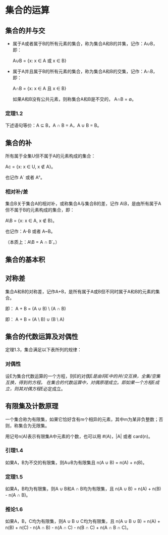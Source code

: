 # 集合的运算

## 集合的并与交

  - 属于A或者属于B的所有元素的集合，称为集合A和B的并集，记作：A∪B，即：

    A∪B = {x: x ∈ A 或 x ∈ B}

  - 属于A并且属于B的所有元素的集合，称为集合A和B的交集，记作：A∩B，即：

    A∩B = {x: x ∈ A 且 x ∈ B}

    如果A和B没有公共元素，则称集合A和B是不交的， A∩B = ∅。

### 定理1.2

下述语句等价：A ⊆ B，A ∩ B = A，A ∪ B = B。

## 集合的补

所有属于全集U但不属于A的元素构成的集合：

Ac = {x: x ∈ U, x ∉ A}。

也记作 A` 或者 Aᶜ。

### 相对补/差

集合B关于集合A的相对补，或称集合A与集合B的差，记作 A\B，是由所有属于A但不属于B的元素构成的集合，即：

A\B = {x: x ∈ A, x ∉ B}。

也记作：A-B 或者 A~B。

（本质上：A\B = A ∩ B`。）

## 集合的基本积

## 对称差

集合A和B的对称差，记作A+B，是所有属于A或B但不同时属于A和B的元素的集合。

即：
A + B = (A ∪ B) \ (A ∩ B)

即：
A + B = (A \ B) ∪ (B \ A)

## 集合的代数运算及对偶性

定理1.3，集合满足以下表所列的规律：

### 对偶性

设E为集合代数运算的一个方程，则E的对偶E*是由将E中的并/交互换，全集/空集互换，得到的方程。
在集合的代数运算中，对偶原理成立。即如果一个方程E成立，则其对偶方程E*必定成立。

## 有限集及计数原理

一个集合称为有限集，如果它恰好含有m个相异的元素，其中m为某非负整数；否则，称集合为无限集。

用记号n(A)表示有限集A中元素的个数，也可以用 #(A)，|A| 或者 card(n)。

### 引理1.4

如果A，B为不交的有限集，则A∪B为有限集且
n(A ∪ B) = n(A) + n(B)。

### 定理1.5

如果A，B均为有限集，则A ∪ B和A ∩ B均为有限集，且
n(A ∪ B) = n(A) + n(B) - n(A ∩ B)。

### 推论1.6

如果A，B，C均为有限集，则A ∪ B ∪ C均为有限集，且
n(A ∪ B ∪ B) = n(A) + n(B) + n(C) - n(A ∩ B) - n(A ∩ C) - n(B ∩ C) + n(A ∩ B ∩ C)。
